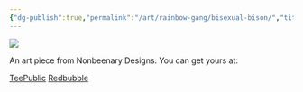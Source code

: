 ```yaml
---
{"dg-publish":true,"permalink":"/art/rainbow-gang/bisexual-bison/","title":"Bisexual Bison","tags":["Art","Rainbow Gang"]}
---
```



![](https://baserow-media.ams3.digitaloceanspaces.com/user_files/b043uDINkyWfmFIOfUJ25zuzrd8869E6_6c773c2dedadb821aceca01466a9305ed9f945f57b438dc0c40169c2d03bf3fe.png)

An art piece from Nonbeenary Designs. You can get yours at:

[TeePublic]()
[Redbubble]()
